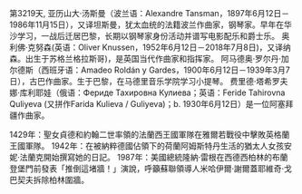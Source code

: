 第3219天, 亚历山大·汤斯曼（波兰语：Alexandre Tansman，1897年6月12日－1986年11月15日），又译坦斯曼，犹太血统的法籍波兰作曲家，钢琴家。早年在华沙学习，一战后迁居巴黎，长期以钢琴家身份活动并谱写电影配乐和爵士乐。
奥利佛‧克努森(英语：Oliver Knussen，1952年6月12日－2018年7月8日)，又译纳森。出生于苏格兰格拉斯哥)，是英国当代作曲家和指挥家。
阿马德奥·罗尔丹·加尔德斯（西班牙语：Amadeo Roldán y Gardes，1900年6月12日－1939年3月7日），古巴作曲家。生于巴黎，在马德里音乐学院学习小提琴。
费里德·塔希罗夫娜·库利耶娃（俄语：Фериде Тахировна Кулиева；英语：Feride Tahirovna Quliyeva (又拼作Farida Kulieva / Guliyeva)；b. 1930年6月12日）是一位阿塞拜疆作曲家。

1429年：聖女貞德和約翰二世率領的法蘭西王國軍隊在雅爾若戰役中擊敗英格蘭王國軍隊。
1942年：在被納粹德國佔領下的荷蘭阿姆斯特丹生活的猶太人女孩安妮·法蘭克開始撰寫她的日記。
1987年：美國總統隆納·雷根在西德西柏林的布蘭登堡門前發表「推倒這堵牆！」演說，呼籲蘇聯領導人米哈伊爾·謝爾蓋耶維奇·戈巴契夫拆除柏林圍牆。